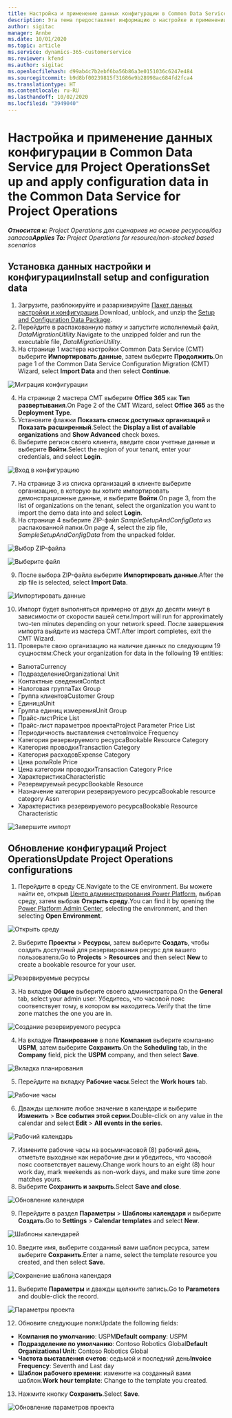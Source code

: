 ```yaml
---
title: Настройка и применение данных конфигурации в Common Data Service для Project Operations
description: Эта тема предоставляет информацию о настройке и применении данных конфигурации в Project Operations.
author: sigitac
manager: Annbe
ms.date: 10/01/2020
ms.topic: article
ms.service: dynamics-365-customerservice
ms.reviewer: kfend
ms.author: sigitac
ms.openlocfilehash: d99ab4c7b2ebf6ba56b86a3e0151036c6247e484
ms.sourcegitcommit: b9d8bf00239815f31686e9b28998ac684fd2fca4
ms.translationtype: HT
ms.contentlocale: ru-RU
ms.lasthandoff: 10/02/2020
ms.locfileid: "3949040"
---
```

# <a name="set-up-and-apply-configuration-data-in-the-common-data-service-for-project-operations"></a><span data-ttu-id="b4aa1-103">Настройка и применение данных конфигурации в Common Data Service для Project Operations</span><span class="sxs-lookup"><span data-stu-id="b4aa1-103">Set up and apply configuration data in the Common Data Service for Project Operations</span></span>

<span data-ttu-id="b4aa1-104">_**Относится к:** Project Operations для сценариев на основе ресурсов/без запасов_</span><span class="sxs-lookup"><span data-stu-id="b4aa1-104">_**Applies To:** Project Operations for resource/non-stocked based scenarios_</span></span>

## <a name="install-setup-and-configuration-data"></a><span data-ttu-id="b4aa1-105">Установка данных настройки и конфигурации</span><span class="sxs-lookup"><span data-stu-id="b4aa1-105">Install setup and configuration data</span></span>

1. <span data-ttu-id="b4aa1-106">Загрузите, разблокируйте и разархивируйте [Пакет данных настройки и конфигурации](https://download.microsoft.com/download/1/3/4/1349369c-6209-42b7-b3b4-5be0e67cacd8/ProjOpsSampleSetupData-%20Integrated%20UR1.zip).</span><span class="sxs-lookup"><span data-stu-id="b4aa1-106">Download, unblock, and unzip the [Setup and Configuration Data Package](https://download.microsoft.com/download/1/3/4/1349369c-6209-42b7-b3b4-5be0e67cacd8/ProjOpsSampleSetupData-%20Integrated%20UR1.zip).</span></span>
2. <span data-ttu-id="b4aa1-107">Перейдите в распакованную папку и запустите исполняемый файл, *DataMigrationUtility*.</span><span class="sxs-lookup"><span data-stu-id="b4aa1-107">Navigate to the unzipped folder and run the executable file, *DataMigrationUtility*.</span></span>
3. <span data-ttu-id="b4aa1-108">На странице 1 мастера настройки Common Data Service (CMT) выберите **Импортировать данные**, затем выберите **Продолжить**.</span><span class="sxs-lookup"><span data-stu-id="b4aa1-108">On page 1 of the Common Data Service Configuration Migration (CMT) Wizard, select **Import Data** and then select **Continue**.</span></span>

![Миграция конфигурации](./media/1ConfigurationMigration.png)

4. <span data-ttu-id="b4aa1-110">На странице 2 мастера CMT выберите **Office 365** как **Тип развертывания**.</span><span class="sxs-lookup"><span data-stu-id="b4aa1-110">On Page 2 of the CMT Wizard, select **Office 365** as the **Deployment Type**.</span></span>
5. <span data-ttu-id="b4aa1-111">Установите флажки **Показать список доступных организаций** и **Показать расширенный**.</span><span class="sxs-lookup"><span data-stu-id="b4aa1-111">Select the **Display a list of available organizations** and **Show Advanced** check boxes.</span></span>
6. <span data-ttu-id="b4aa1-112">Выберите регион своего клиента, введите свои учетные данные и выберите **Войти**.</span><span class="sxs-lookup"><span data-stu-id="b4aa1-112">Select the region of your tenant, enter your credentials, and select **Login**.</span></span>

![Вход в конфигурацию](./media/2ConfigurationSignin.png)

7. <span data-ttu-id="b4aa1-114">На странице 3 из списка организаций в клиенте выберите организацию, в которую вы хотите импортировать демонстрационные данные, и выберите **Войти**.</span><span class="sxs-lookup"><span data-stu-id="b4aa1-114">On page 3, from the list of organizations on the tenant, select the organization you want to import the demo data into and select **Login**.</span></span>
8. <span data-ttu-id="b4aa1-115">На странице 4 выберите ZIP-файл *SampleSetupAndConfigData* из распакованной папки.</span><span class="sxs-lookup"><span data-stu-id="b4aa1-115">On page 4, select the zip file, *SampleSetupAndConfigData* from the unpacked folder.</span></span>

![Выбор ZIP-файла](./media/3ZipFile.png)

![Выберите файл](./media/4SelectAFile.png)

9. <span data-ttu-id="b4aa1-118">После выбора ZIP-файла выберите **Импортировать данные**.</span><span class="sxs-lookup"><span data-stu-id="b4aa1-118">After the zip file is selected, select **Import Data**.</span></span>

![Импортировать данные](./media/5ImportData.png)

10. <span data-ttu-id="b4aa1-120">Импорт будет выполняться примерно от двух до десяти минут в зависимости от скорости вашей сети.</span><span class="sxs-lookup"><span data-stu-id="b4aa1-120">Import will run for approximately two-ten minutes depending on your network speed.</span></span> <span data-ttu-id="b4aa1-121">После завершения импорта выйдите из мастера CMT.</span><span class="sxs-lookup"><span data-stu-id="b4aa1-121">After import completes, exit the CMT Wizard.</span></span> 
11. <span data-ttu-id="b4aa1-122">Проверьте свою организацию на наличие данных по следующим 19 сущностям:</span><span class="sxs-lookup"><span data-stu-id="b4aa1-122">Check your organization for data in the following 19 entities:</span></span>

  - <span data-ttu-id="b4aa1-123">Валюта</span><span class="sxs-lookup"><span data-stu-id="b4aa1-123">Currency</span></span>
  - <span data-ttu-id="b4aa1-124">Подразделение</span><span class="sxs-lookup"><span data-stu-id="b4aa1-124">Organizational Unit</span></span>
  - <span data-ttu-id="b4aa1-125">Контактные сведения</span><span class="sxs-lookup"><span data-stu-id="b4aa1-125">Contact</span></span>
  - <span data-ttu-id="b4aa1-126">Налоговая группа</span><span class="sxs-lookup"><span data-stu-id="b4aa1-126">Tax Group</span></span>
  - <span data-ttu-id="b4aa1-127">Группа клиентов</span><span class="sxs-lookup"><span data-stu-id="b4aa1-127">Customer Group</span></span>
  - <span data-ttu-id="b4aa1-128">Единица</span><span class="sxs-lookup"><span data-stu-id="b4aa1-128">Unit</span></span>
  - <span data-ttu-id="b4aa1-129">Группа единиц измерения</span><span class="sxs-lookup"><span data-stu-id="b4aa1-129">Unit Group</span></span>
  - <span data-ttu-id="b4aa1-130">Прайс-лист</span><span class="sxs-lookup"><span data-stu-id="b4aa1-130">Price List</span></span>
  - <span data-ttu-id="b4aa1-131">Прайс-лист параметров проекта</span><span class="sxs-lookup"><span data-stu-id="b4aa1-131">Project Parameter Price List</span></span>
  - <span data-ttu-id="b4aa1-132">Периодичность выставления счетов</span><span class="sxs-lookup"><span data-stu-id="b4aa1-132">Invoice Frequency</span></span>
  - <span data-ttu-id="b4aa1-133">Категория резервируемого ресурса</span><span class="sxs-lookup"><span data-stu-id="b4aa1-133">Bookable Resource Category</span></span>
  - <span data-ttu-id="b4aa1-134">Категория проводки</span><span class="sxs-lookup"><span data-stu-id="b4aa1-134">Transaction Category</span></span>
  - <span data-ttu-id="b4aa1-135">Категория расходов</span><span class="sxs-lookup"><span data-stu-id="b4aa1-135">Expense Category</span></span>
  - <span data-ttu-id="b4aa1-136">Цена роли</span><span class="sxs-lookup"><span data-stu-id="b4aa1-136">Role Price</span></span>
  - <span data-ttu-id="b4aa1-137">Цена категории проводки</span><span class="sxs-lookup"><span data-stu-id="b4aa1-137">Transaction Category Price</span></span>
  - <span data-ttu-id="b4aa1-138">Характеристика</span><span class="sxs-lookup"><span data-stu-id="b4aa1-138">Characteristic</span></span>
  - <span data-ttu-id="b4aa1-139">Резервируемый ресурс</span><span class="sxs-lookup"><span data-stu-id="b4aa1-139">Bookable Resource</span></span>
  - <span data-ttu-id="b4aa1-140">Назначение категории резервируемого ресурса</span><span class="sxs-lookup"><span data-stu-id="b4aa1-140">Bookable resource category Assn</span></span>
  - <span data-ttu-id="b4aa1-141">Характеристика резервируемого ресурса</span><span class="sxs-lookup"><span data-stu-id="b4aa1-141">Bookable Resource Characteristic</span></span>

![Завершите импорт](./media/6CompleteImport.png)

## <a name="update-project-operations-configurations"></a><span data-ttu-id="b4aa1-143">Обновление конфигураций Project Operations</span><span class="sxs-lookup"><span data-stu-id="b4aa1-143">Update Project Operations configurations</span></span>

1. <span data-ttu-id="b4aa1-144">Перейдите в среду CE.</span><span class="sxs-lookup"><span data-stu-id="b4aa1-144">Navigate to the CE environment.</span></span> <span data-ttu-id="b4aa1-145">Вы можете найти ее, открыв [Центр администрирования Power Platform](https://admin.powerplatform.microsoft.com/environments), выбрав среду, затем выбрав **Открыть среду**.</span><span class="sxs-lookup"><span data-stu-id="b4aa1-145">You can find it by opening the [Power Platform Admin Center](https://admin.powerplatform.microsoft.com/environments), selecting the environment, and then selecting **Open Environment**.</span></span> 

![Открыть среду](./media/7OpenEnvironment.png)

2. <span data-ttu-id="b4aa1-147">Выберите **Проекты** > **Ресурсы**, затем выберите **Создать**, чтобы создать доступный для резервирования ресурс для вашего пользователя.</span><span class="sxs-lookup"><span data-stu-id="b4aa1-147">Go to **Projects** > **Resources** and then select **New** to create a bookable resource for your user.</span></span>

![Резервируемые ресурсы](./media/8BookableResources.png)

3. <span data-ttu-id="b4aa1-149">На вкладке **Общие** выберите своего администратора.</span><span class="sxs-lookup"><span data-stu-id="b4aa1-149">On the **General** tab, select your admin user.</span></span> <span data-ttu-id="b4aa1-150">Убедитесь, что часовой пояс соответствует тому, в котором вы находитесь.</span><span class="sxs-lookup"><span data-stu-id="b4aa1-150">Verify that the time zone matches the one you are in.</span></span> 

![Создание резервируемого ресурса](./media/9NewBookableResource.png)

4. <span data-ttu-id="b4aa1-152">На вкладке **Планирование** в поле **Компания** выберите компанию **USPM**, затем выберите **Сохранить**.</span><span class="sxs-lookup"><span data-stu-id="b4aa1-152">On the **Scheduling** tab, in the **Company** field, pick the **USPM** company, and then select **Save**.</span></span> 

![Вкладка планирования](./media/10SchedulingTab.png)

5. <span data-ttu-id="b4aa1-154">Перейдите на вкладку **Рабочие часы**.</span><span class="sxs-lookup"><span data-stu-id="b4aa1-154">Select the **Work hours** tab.</span></span>  

![Рабочие часы](./media/11WorkHours.png)

6. <span data-ttu-id="b4aa1-156">Дважды щелкните любое значение в календаре и выберите **Изменить** > **Все события этой серии**.</span><span class="sxs-lookup"><span data-stu-id="b4aa1-156">Double-click on any value in the calendar and select **Edit** > **All events in the series**.</span></span> 

![Рабочий календарь](./media/12WorkCalendar.png)

7. <span data-ttu-id="b4aa1-158">Измените рабочие часы на восьмичасовой (8) рабочий день, отметьте выходные как нерабочие дни и убедитесь, что часовой пояс соответствует вашему.</span><span class="sxs-lookup"><span data-stu-id="b4aa1-158">Change work hours to an eight (8) hour work day, mark weekends as non-work days, and make sure time zone matches yours.</span></span> 
8. <span data-ttu-id="b4aa1-159">Выберите **Сохранить и закрыть**.</span><span class="sxs-lookup"><span data-stu-id="b4aa1-159">Select **Save and close**.</span></span>

![Обновление календаря](./media/13UpdateCalendar.png)

9. <span data-ttu-id="b4aa1-161">Перейдите в раздел **Параметры** > **Шаблоны календаря** и выберите **Создать**.</span><span class="sxs-lookup"><span data-stu-id="b4aa1-161">Go to **Settings** > **Calendar templates** and select **New**.</span></span>
 
 ![Шаблоны календарей](./media/14CalendarTemplates.png)
 
 10. <span data-ttu-id="b4aa1-163">Введите имя, выберите созданный вами шаблон ресурса, затем выберите **Сохранить**.</span><span class="sxs-lookup"><span data-stu-id="b4aa1-163">Enter a name, select the template resource you created, and then select **Save**.</span></span> 
 
 ![Сохранение шаблона календаря](./media/15SaveCalendarTemplate.png)
 
 11. <span data-ttu-id="b4aa1-165">Выберите **Параметры** и дважды щелкните запись.</span><span class="sxs-lookup"><span data-stu-id="b4aa1-165">Go to **Parameters** and double-click the record.</span></span> 
 
 ![Параметры проекта](./media/16ProjectParameters.png)
 
12. <span data-ttu-id="b4aa1-167">Обновите следующие поля:</span><span class="sxs-lookup"><span data-stu-id="b4aa1-167">Update the following fields:</span></span>

 - <span data-ttu-id="b4aa1-168">**Компания по умолчанию**: USPM</span><span class="sxs-lookup"><span data-stu-id="b4aa1-168">**Default company**: USPM</span></span>
 - <span data-ttu-id="b4aa1-169">**Подразделение по умолчанию**: Contoso Robotics Global</span><span class="sxs-lookup"><span data-stu-id="b4aa1-169">**Default Organizational Unit**: Contoso Robotics Global</span></span>
 - <span data-ttu-id="b4aa1-170">**Частота выставления счетов**: седьмой и последний день</span><span class="sxs-lookup"><span data-stu-id="b4aa1-170">**Invoice Frequency**: Seventh and Last day</span></span>
 - <span data-ttu-id="b4aa1-171">**Шаблон рабочего времени**: измените на созданный вами шаблон.</span><span class="sxs-lookup"><span data-stu-id="b4aa1-171">**Work hour template**: Change to the template you created.</span></span>

13. <span data-ttu-id="b4aa1-172">Нажмите кнопку **Сохранить**.</span><span class="sxs-lookup"><span data-stu-id="b4aa1-172">Select **Save**.</span></span> 

![Обновление параметров проекта](./media/17UpdatedProjectParameters.png)

